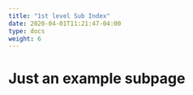 ```yaml
---
title: "1st level Sub Index"
date: 2020-04-01T11:21:47-04:00
type: docs
weight: 6
---
```



# Just an example subpage
